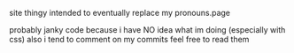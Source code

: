 site thingy intended to eventually replace my pronouns.page

probably janky code because i have NO idea what im doing (especially with css)
also i tend to comment on my commits feel free to read them
